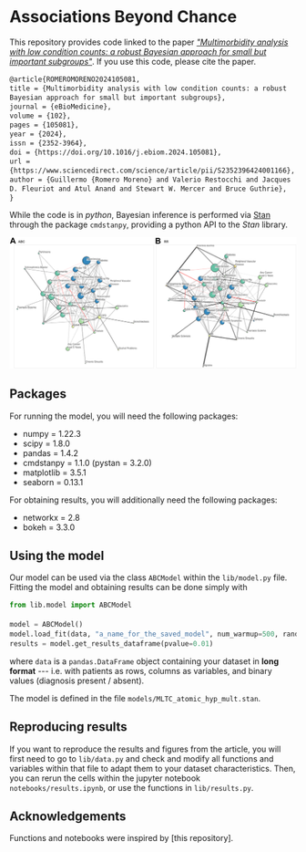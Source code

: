 # Associations Beyond Chance

This repository provides code linked to the paper [*"Multimorbidity analysis with low condition counts: a robust Bayesian approach for small but important subgroups"*](https://authors.elsevier.com/sd/article/S2352396424001166). If you use this code, please cite the paper.

```
@article{ROMEROMORENO2024105081,
title = {Multimorbidity analysis with low condition counts: a robust Bayesian approach for small but important subgroups},
journal = {eBioMedicine},
volume = {102},
pages = {105081},
year = {2024},
issn = {2352-3964},
doi = {https://doi.org/10.1016/j.ebiom.2024.105081},
url = {https://www.sciencedirect.com/science/article/pii/S2352396424001166},
author = {Guillermo {Romero Moreno} and Valerio Restocchi and Jacques D. Fleuriot and Atul Anand and Stewart W. Mercer and Bruce Guthrie},
}
```

While the code is in *python*, Bayesian inference is performed via [Stan](http://mc-stan.org) through the package `cmdstanpy`, providing a python API to the *Stan* library.

![](1-s2.0-S2352396424001166-gr4_lrg.jpg)


## Packages

For running the model, you will need the following packages:

- numpy = 1.22.3
- scipy = 1.8.0
- pandas = 1.4.2
- cmdstanpy = 1.1.0 (pystan = 3.2.0)
- matplotlib = 3.5.1
- seaborn = 0.13.1


For obtaining results, you will additionally need the following packages:

- networkx = 2.8
- bokeh = 3.3.0


## Using the model

Our model can be used via the class `ABCModel` within the `lib/model.py` file. Fitting the model and obtaining results can be done simply with

```python
from lib.model import ABCModel

model = ABCModel()
model.load_fit(data, "a_name_for_the_saved_model", num_warmup=500, random_seed=1)
results = model.get_results_dataframe(pvalue=0.01)
```

where `data` is a `pandas.DataFrame` object containing your dataset in **long format** --- i.e. with patients as rows, columns as variables, and binary values (diagnosis present / absent).

The model is defined in the file `models/MLTC_atomic_hyp_mult.stan`.


## Reproducing results

If you want to reproduce the results and figures from the article, you will first need to go to `lib/data.py` and check and modify all functions and variables within that file to adapt them to your dataset characteristics.
Then, you can rerun the cells within the jupyter notebook `notebooks/results.ipynb`, or use the functions in `lib/results.py`.


## Acknowledgements

Functions and notebooks were inspired by [this repository].

